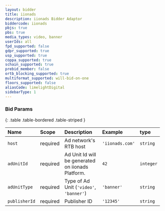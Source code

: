 ```yaml
---
layout: bidder
title: iionads
description: iionads Bidder Adaptor
biddercode: iionads
pbjs: true
pbs: true
media_types: video, banner
userIds: all
fpd_supported: false
gdpr_supported: true
usp_supported: true
coppa_supported: true
schain_supported: true
prebid_member: false
ortb_blocking_supported: true
multiformat_supported: will-bid-on-one
floors_supported: false
aliasCode: limelightDigital
sidebarType: 1
---
```


### Bid Params

{: .table .table-bordered .table-striped }

| Name          | Scope    | Description                                       | Example         | type      |
|:--------------|:---------|:--------------------------------------------------|:----------------|:----------|
| `host`        | required | Ad network's RTB host                             | `'iionads.com'` | `string`  |
| `adUnitId`    | required | Ad Unit Id will be generated on iionads Platform. | `42`            | `integer` |
| `adUnitType`  | required | Type of Ad Unit (`'video'`, `'banner'`)           | `'banner'`      | `string`  |
| `publisherId` | required | Publisher ID                                      | `'12345'`       | `string`  |
